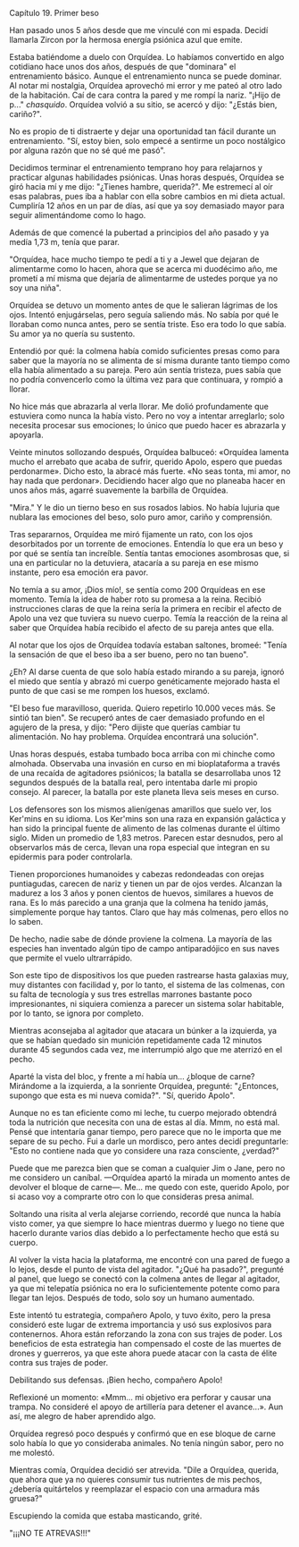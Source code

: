 Capítulo 19. Primer beso

Han pasado unos 5 años desde que me vinculé con mi espada. Decidí llamarla Zircon por la hermosa energía psiónica azul que emite.

Estaba batiéndome a duelo con Orquídea. Lo habíamos convertido en algo cotidiano hace unos dos años, después de que "dominara" el entrenamiento básico. Aunque el entrenamiento nunca se puede dominar. Al notar mi nostalgia, Orquídea aprovechó mi error y me pateó al otro lado de la habitación. Caí de cara contra la pared y me rompí la nariz. "¡Hijo de p..." *chasquido*. Orquídea volvió a su sitio, se acercó y dijo: "¿Estás bien, cariño?".

No es propio de ti distraerte y dejar una oportunidad tan fácil durante un entrenamiento. "Sí, estoy bien, solo empecé a sentirme un poco nostálgico por alguna razón que no sé qué me pasó".

Decidimos terminar el entrenamiento temprano hoy para relajarnos y practicar algunas habilidades psiónicas. Unas horas después, Orquídea se giró hacia mí y me dijo: "¿Tienes hambre, querida?". Me estremecí al oír esas palabras, pues iba a hablar con ella sobre cambios en mi dieta actual. Cumpliría 12 años en un par de días, así que ya soy demasiado mayor para seguir alimentándome como lo hago.

Además de que comencé la pubertad a principios del año pasado y ya medía 1,73 m, tenía que parar.

"Orquídea, hace mucho tiempo te pedí a ti y a Jewel que dejaran de alimentarme como lo hacen, ahora que se acerca mi duodécimo año, me prometí a mí misma que dejaría de alimentarme de ustedes porque ya no soy una niña".

Orquídea se detuvo un momento antes de que le salieran lágrimas de los ojos. Intentó enjugárselas, pero seguía saliendo más. No sabía por qué le lloraban como nunca antes, pero se sentía triste. Eso era todo lo que sabía. Su amor ya no quería su sustento.

Entendió por qué: la colmena había comido suficientes presas como para saber que la mayoría no se alimenta de sí misma durante tanto tiempo como ella había alimentado a su pareja. Pero aún sentía tristeza, pues sabía que no podría convencerlo como la última vez para que continuara, y rompió a llorar.

No hice más que abrazarla al verla llorar. Me dolió profundamente que estuviera como nunca la había visto. Pero no voy a intentar arreglarlo; solo necesita procesar sus emociones; lo único que puedo hacer es abrazarla y apoyarla.

Veinte minutos sollozando después, Orquídea balbuceó: «Orquídea lamenta mucho el arrebato que acaba de sufrir, querido Apolo, espero que puedas perdonarme». Dicho esto, la abracé más fuerte. «No seas tonta, mi amor, no hay nada que perdonar». Decidiendo hacer algo que no planeaba hacer en unos años más, agarré suavemente la barbilla de Orquídea.

"Mira." Y le dio un tierno beso en sus rosados ​​labios. No había lujuria que nublara las emociones del beso, solo puro amor, cariño y comprensión.

Tras separarnos, Orquídea me miró fijamente un rato, con los ojos desorbitados por un torrente de emociones. Entendía lo que era un beso y por qué se sentía tan increíble. Sentía tantas emociones asombrosas que, si una en particular no la detuviera, atacaría a su pareja en ese mismo instante, pero esa emoción era pavor.

No temía a su amor, ¡Dios mío!, se sentía como 200 Orquídeas en ese momento. Temía la idea de haber roto su promesa a la reina. Recibió instrucciones claras de que la reina sería la primera en recibir el afecto de Apolo una vez que tuviera su nuevo cuerpo. Temía la reacción de la reina al saber que Orquídea había recibido el afecto de su pareja antes que ella.

Al notar que los ojos de Orquídea todavía estaban saltones, bromeé: "Tenía la sensación de que el beso iba a ser bueno, pero no tan bueno".

¿Eh? Al darse cuenta de que solo había estado mirando a su pareja, ignoró el miedo que sentía y abrazó mi cuerpo genéticamente mejorado hasta el punto de que casi se me rompen los huesos, exclamó.

"El beso fue maravilloso, querida. Quiero repetirlo 10.000 veces más. Se sintió tan bien". Se recuperó antes de caer demasiado profundo en el agujero de la presa, y dijo: "Pero dijiste que querías cambiar tu alimentación. No hay problema. Orquídea encontrará una solución".

Unas horas después, estaba tumbado boca arriba con mi chinche como almohada. Observaba una invasión en curso en mi bioplataforma a través de una recaída de agitadores psiónicos; la batalla se desarrollaba unos 12 segundos después de la batalla real, pero intentaba darle mi propio consejo. Al parecer, la batalla por este planeta lleva seis meses en curso.

Los defensores son los mismos alienígenas amarillos que suelo ver, los Ker'mins en su idioma. Los Ker'mins son una raza en expansión galáctica y han sido la principal fuente de alimento de las colmenas durante el último siglo. Miden un promedio de 1,83 metros. Parecen estar desnudos, pero al observarlos más de cerca, llevan una ropa especial que integran en su epidermis para poder controlarla.

Tienen proporciones humanoides y cabezas redondeadas con orejas puntiagudas, carecen de nariz y tienen un par de ojos verdes. Alcanzan la madurez a los 3 años y ponen cientos de huevos, similares a huevos de rana. Es lo más parecido a una granja que la colmena ha tenido jamás, simplemente porque hay tantos. Claro que hay más colmenas, pero ellos no lo saben.

De hecho, nadie sabe de dónde proviene la colmena. La mayoría de las especies han inventado algún tipo de campo antiparadójico en sus naves que permite el vuelo ultrarrápido.

Son este tipo de dispositivos los que pueden rastrearse hasta galaxias muy, muy distantes con facilidad y, por lo tanto, el sistema de las colmenas, con su falta de tecnología y sus tres estrellas marrones bastante poco impresionantes, ni siquiera comienza a parecer un sistema solar habitable, por lo tanto, se ignora por completo.

Mientras aconsejaba al agitador que atacara un búnker a la izquierda, ya que se habían quedado sin munición repetidamente cada 12 minutos durante 45 segundos cada vez, me interrumpió algo que me aterrizó en el pecho.

Aparté la vista del bloc, y frente a mí había un... ¿bloque de carne? Mirándome a la izquierda, a la sonriente Orquídea, pregunté: "¿Entonces, supongo que esta es mi nueva comida?". "Sí, querido Apolo".

Aunque no es tan eficiente como mi leche, tu cuerpo mejorado obtendrá toda la nutrición que necesita con una de estas al día. Mmm, no está mal. Pensé que intentaría ganar tiempo, pero parece que no le importa que me separe de su pecho. Fui a darle un mordisco, pero antes decidí preguntarle: "Esto no contiene nada que yo considere una raza consciente, ¿verdad?"

Puede que me parezca bien que se coman a cualquier Jim o Jane, pero no me considero un caníbal. —Orquídea apartó la mirada un momento antes de devolver el bloque de carne—. Me... me quedo con este, querido Apolo, por si acaso voy a comprarte otro con lo que consideras presa animal.

Soltando una risita al verla alejarse corriendo, recordé que nunca la había visto comer, ya que siempre lo hace mientras duermo y luego no tiene que hacerlo durante varios días debido a lo perfectamente hecho que está su cuerpo.

Al volver la vista hacia la plataforma, me encontré con una pared de fuego a lo lejos, desde el punto de vista del agitador. "¿Qué ha pasado?", pregunté al panel, que luego se conectó con la colmena antes de llegar al agitador, ya que mi telepatía psiónica no era lo suficientemente potente como para llegar tan lejos. Después de todo, solo soy un humano aumentado.

Este intentó tu estrategia, compañero Apolo, y tuvo éxito, pero la presa consideró este lugar de extrema importancia y usó sus explosivos para contenernos. Ahora están reforzando la zona con sus trajes de poder. Los beneficios de esta estrategia han compensado el coste de las muertes de drones y guerreros, ya que este ahora puede atacar con la casta de élite contra sus trajes de poder.

Debilitando sus defensas. ¡Bien hecho, compañero Apolo!

Reflexioné un momento: «Mmm... mi objetivo era perforar y causar una trampa. No consideré el apoyo de artillería para detener el avance...». Aun así, me alegro de haber aprendido algo.

Orquídea regresó poco después y confirmó que en ese bloque de carne solo había lo que yo consideraba animales. No tenía ningún sabor, pero no me molestó.

Mientras comía, Orquídea decidió ser atrevida. "Dile a Orquídea, querida, que ahora que ya no quieres consumir tus nutrientes de mis pechos, ¿debería quitártelos y reemplazar el espacio con una armadura más gruesa?"

Escupiendo la comida que estaba masticando, grité.

"¡¡¡NO TE ATREVAS!!!"
